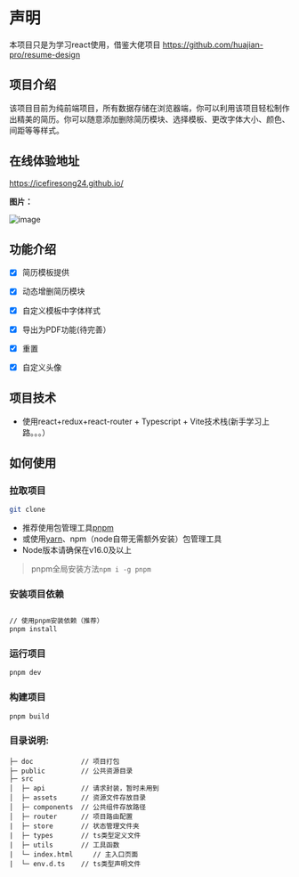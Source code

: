 # 声明
本项目只是为学习react使用，借鉴大佬项目 https://github.com/huajian-pro/resume-design

## 项目介绍

该项目目前为纯前端项目，所有数据存储在浏览器端，你可以利用该项目轻松制作出精美的简历。你可以随意添加删除简历模块、选择模板、更改字体大小、颜色、间距等等样式。

## 在线体验地址

https://icefiresong24.github.io/

**图片：**

![image](https://user-images.githubusercontent.com/67216778/193452202-f5ab3805-f42c-4628-ac0f-afdcabaca4ec.png)


## 功能介绍

- [x] 简历模板提供
- [x] 动态增删简历模块
- [x] 自定义模板中字体样式
- [x] 导出为PDF功能(待完善）
- [x] 重置
- [x] 自定义头像


## 项目技术

- 使用react+redux+react-router + Typescript + Vite技术栈(新手学习上路。。。）

## 如何使用

### 拉取项目
```bash
git clone 
```
- 推荐使用包管理工具[pnpm](https://pnpm.io/installation)
- 或使用[yarn](https://yarnpkg.com/getting-started/install)、npm（node自带无需额外安装）包管理工具
- Node版本请确保在v16.0及以上

> pnpm全局安装方法`npm i -g pnpm`

### 安装项目依赖
```bash

// 使用pnpm安装依赖（推荐）
pnpm install
```

### 运行项目
```bash
pnpm dev
```

### 构建项目
```bash
pnpm build
```

### 目录说明:

```
├─ doc			  // 项目打包
├─ public         // 公共资源目录
├─ src
│  ├─ api         // 请求封装，暂时未用到
│  ├─ assets      // 资源文件存放目录
│  ├─ components  // 公共组件存放路径
│  ├─ router      // 项目路由配置
|  ├─ store       // 状态管理文件夹
|  ├─ types       // ts类型定义文件
|  ├─ utils       // 工具函数
|  └─ index.html     // 主入口页面
|  └─ env.d.ts    // ts类型声明文件
```
